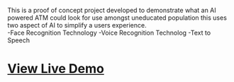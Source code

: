 This is a proof of concept project developed to demonstrate what an AI powered ATM could look for use amongst uneducated population this uses two aspect of AI to simplify a users experience.                  
                                       -Face Recognition Technology
                                        -Voice Recognition Technolog
                                        -Text to Speech
# [View Live Demo](http://crownemmanuel.github.io/aipesa)
